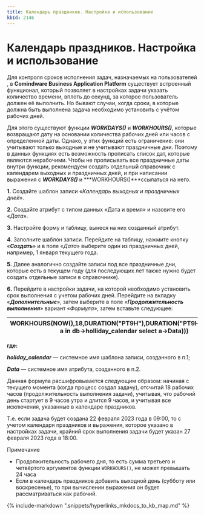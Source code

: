 ```yaml
---
title: Календарь праздников. Настройка и использование
kbId: 2146
---
```


# Календарь праздников. Настройка и использование

Для контроля сроков исполнения задач, назначаемых на пользователей, в **Comindware Business Application Platform** существует встроенный функционал, который позволяет в настройках задачи указать количество времени, вплоть до секунд, за которое пользователь должен её выполнить. Но бывают случаи, когда сроки, в которые должна быть выполнена задача необходимо установить с учётом рабочих дней.

Для этого существуют функции ***WORKDAYS()*** и ***WORKHOURS()***, которые возвращают дату на основании количества рабочих дней или часов с определенной даты. Однако, у этих функций есть ограничение: они учитывают только выходные и не учитывают праздничные дни. Поэтому в данных функциях есть возможность прописать список дат, которые являются нерабочими. Чтобы не прописывать все праздничные даты внутри функции, рекомендуем создать отдельный справочник с календарем выходных и праздничных дней, и при написании выражения с ***WORKDAYS()*** и ***WORKHOURS()***ссылаться на него. 

**1.** Создайте шаблон записи «*Календарь выходных и праздничных дней*».

**2.** Создайте атрибут с типом данных «Дата и время» и назовите его «*Дата*».

**3.** Настройте форму и таблицу, вынеся на них созданный атрибут. 

**4.** Заполните шаблон записи. Перейдите на таблицу, нажмите кнопку «***Создать***» и в поле «*Дата*» выберите один из праздничных дней, например, 1 января текущего года. 

**5.** Далее аналогично создайте записи под все праздничные дни, которые есть в текущем году (для последующих лет также нужно будет создать отдельные записи в справочнике).

**6.** Перейдите в настройки задачи, на которой необходимо установить срок выполнения с учетом рабочих дней. Перейдите на вкладку «***Дополнительные***», затем выберите в поле «***Продолжительность выполнения***» вариант «*Формула*», затем вставьте следующее:

| WORKHOURS(NOW(),18,DURATION("PT9H"),DURATION("PT9H"),LIST((from a in db->holliday\_calendar select a->Data))) |
| --- |

**где:**

***holiday\_calendar*** — системное имя шаблона записи, созданного в п.1;

***Data*** — системное имя атрибута, созданного в п.2.

Данная формула расшифровывается следующим образом: начиная с текущего момента (когда процесс создал задачу), отсчитай 18 рабочих часов (продолжительность выполнения задачи), учитывая, что рабочий день стартует в 9 часов утра и длится 9 часов, и учитывая все исключения, указанные в календаре праздников.

Т.е. если задача будет создана 22 февраля 2023 года в 09:00, то с учетом календаря праздников и выражения, которое указано в настройках задачи, крайний срок выполнения задачи будет указан 27 февраля 2023 года в 18:00.

Примечание

- Продолжительность рабочего дня, то есть сумма третьего и четвёртого аргументов функции `WORKHOURS()`, не может превышать 24 часа
- Если в календарь праздников добавить выходной день (субботу или воскресенье), то при вычислении выражения он будет рассматриваться как рабочий.

{% include-markdown ".snippets/hyperlinks_mkdocs_to_kb_map.md" %}
